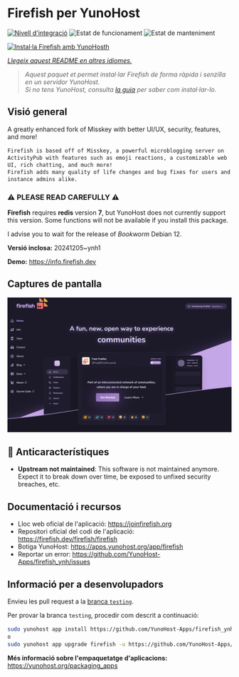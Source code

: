 <!--
N.B.: Aquest README ha estat generat automàticament per <https://github.com/YunoHost/apps/tree/master/tools/readme_generator>
NO s'ha de modificar manualment.
-->

# Firefish per YunoHost

[![Nivell d'integració](https://apps.yunohost.org/badge/integration/firefish)](https://ci-apps.yunohost.org/ci/apps/firefish/)
![Estat de funcionament](https://apps.yunohost.org/badge/state/firefish)
![Estat de manteniment](https://apps.yunohost.org/badge/maintained/firefish)

[![Instal·la Firefish amb YunoHosth](https://install-app.yunohost.org/install-with-yunohost.svg)](https://install-app.yunohost.org/?app=firefish)

*[Llegeix aquest README en altres idiomes.](./ALL_README.md)*

> *Aquest paquet et permet instal·lar Firefish de forma ràpida i senzilla en un servidor YunoHost.*  
> *Si no tens YunoHost, consulta [la guia](https://yunohost.org/install) per saber com instal·lar-lo.*

## Visió general


A greatly enhanced fork of Misskey with better UI/UX, security, features, and more!


    Firefish is based off of Misskey, a powerful microblogging server on ActivityPub with features such as emoji reactions, a customizable web UI, rich chatting, and much more!
    Firefish adds many quality of life changes and bug fixes for users and instance admins alike.

### ⚠️ PLEASE READ CAREFULLY ⚠️

**Firefish** requires **redis** version **7**, but YunoHost does not currently support this version.
Some functions will not be available if you install this package.

I advise you to wait for the release of _Bookworm_ Debian 12.

**Versió inclosa:** 20241205~ynh1

**Demo:** <https://info.firefish.dev>

## Captures de pantalla

![Captures de pantalla de Firefish](./doc/screenshots/screenshot-firefish.png)

## :red_circle: Anticaracterístiques

- **Upstream not maintained**: This software is not maintained anymore. Expect it to break down over time, be exposed to unfixed security breaches, etc.

## Documentació i recursos

- Lloc web oficial de l'aplicació: <https://joinfirefish.org>
- Repositori oficial del codi de l'aplicació: <https://firefish.dev/firefish/firefish>
- Botiga YunoHost: <https://apps.yunohost.org/app/firefish>
- Reportar un error: <https://github.com/YunoHost-Apps/firefish_ynh/issues>

## Informació per a desenvolupadors

Envieu les pull request a la [branca `testing`](https://github.com/YunoHost-Apps/firefish_ynh/tree/testing).

Per provar la branca `testing`, procedir com descrit a continuació:

```bash
sudo yunohost app install https://github.com/YunoHost-Apps/firefish_ynh/tree/testing --debug
o
sudo yunohost app upgrade firefish -u https://github.com/YunoHost-Apps/firefish_ynh/tree/testing --debug
```

**Més informació sobre l'empaquetatge d'aplicacions:** <https://yunohost.org/packaging_apps>
